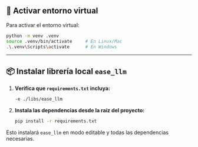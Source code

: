 ## 🐍 Activar entorno virtual

Para activar el entorno virtual:

```bash
python -m venv .venv
source .venv/bin/activate     # En Linux/Mac
.\.venv\Scripts\activate      # En Windows
```

---

## 📦 Instalar librería local `ease_llm`

1. **Verifica que `requirements.txt` incluya:**

   ```txt
   -e ./libs/ease_llm
   ```

2. **Instala las dependencias desde la raíz del proyecto:**

   ```bash
   pip install -r requirements.txt
   ```

Esto instalará `ease_llm` en modo editable y todas las dependencias necesarias.
